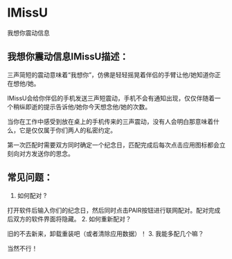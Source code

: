 # IMissU
我想你震动信息

## 我想你震动信息IMissU描述：

三声简短的震动意味着“我想你”，仿佛是轻轻摇晃着伴侣的手臂让他/她知道你正在想他/她。

IMissU会给你伴侣的手机发送三声短震动，手机不会有通知出现，仅仅伴随着一个稍纵即逝的提示告诉他/她你今天想念他/她的次数。

当你在工作中感受到放在桌上的手机传来的三声震动，没有人会明白那意味着什么，它是仅仅属于你们两人的私密约定。

第一次匹配时需要双方同时确定一个纪念日，匹配完成后每次点击应用图标都会立刻向对方发送你的思念。

## 常见问题：
1. 如何配对 ?

  打开软件后输入你们的纪念日，然后同时点击PAIR按钮进行联网配对。配对完成后双方的软件界面将隐藏。
2. 如何重新配对？

  旧的不去新来，卸载重装吧（或者清除应用数据）！
3. 我能多配几个嘛？

  当然不行！
